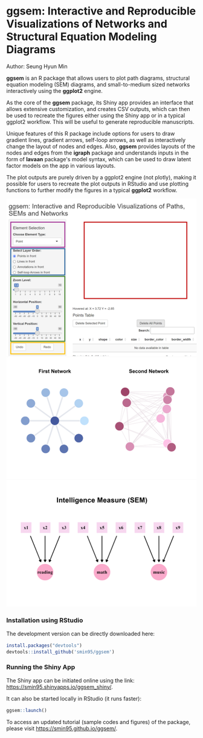 <p align="center">
  <h1><strong>ggsem</strong>: Interactive and Reproducible Visualizations of Networks and Structural Equation Modeling Diagrams</h1>
</p>

Author: Seung Hyun Min

**ggsem** is an R package that allows users to plot path diagrams, structural equation modeling (SEM) diagrams, and small-to-medium sized networks interactively using the **ggplot2** engine.

As the core of the **ggsem** package, its Shiny app provides an interface that allows extensive customization, and creates CSV outputs, which can then be used to recreate the figures either using the Shiny app or in a typical ggplot2 workflow. This will be useful to generate reproducible manuscripts.

Unique features of this R package include options for users to draw gradient lines, gradient arrows, self-loop arrows, as well as interactively change the layout of nodes and edges.
Also, **ggsem** provides layouts of the nodes and edges from the **igraph** package and understands inputs in the form of **lavaan** package's model syntax, which can be used to draw latent factor models on the app in various layouts.

The plot outputs are purely driven by a ggplot2 engine (not plotly), making it possible for users to recreate the plot outputs in RStudio and use plotting functions to further modify the figures in a typical **ggplot2** workflow.

[![](vignettes/layout1.png)](https://smin95.shinyapps.io/ggsem_shiny/)
![](vignettes/net_tgd.png)
![](vignettes/sem_plot5.png)

### Installation using RStudio

The development version can be directly downloaded here:

``` r
install.packages("devtools")
devtools::install_github('smin95/ggsem')
```

### Running the Shiny App 

The Shiny app can be initiated online using the link: https://smin95.shinyapps.io/ggsem_shiny/. 

It can also be started locally in RStudio (it runs faster):

``` r
ggsem::launch()
```
 
To access an updated tutorial (sample codes and figures) of the package, please visit https://smin95.github.io/ggsem/.
